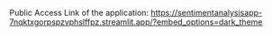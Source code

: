 Public Access Link of the application:
https://sentimentanalysisapp-7nqktxgorpspzvphslffpz.streamlit.app/?embed_options=dark_theme
